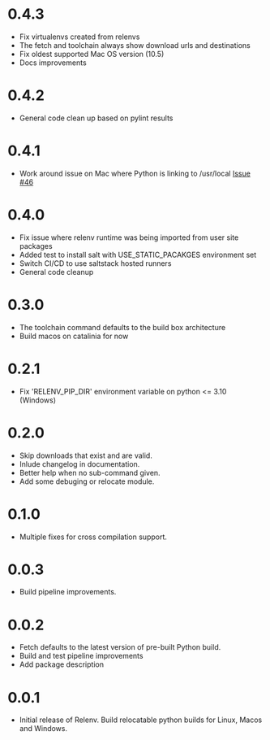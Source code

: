0.4.3
=====

* Fix virtualenvs created from relenvs
* The fetch and toolchain always show download urls and destinations
* Fix oldest supported Mac OS version (10.5)
* Docs improvements

0.4.2
=====

* General code clean up based on pylint results 

0.4.1
=====

* Work around issue on Mac where Python is linking to /usr/local
  [Issue #46](https://github.com/saltstack/relative-environment-for-python/issues/46)

0.4.0
=====

* Fix issue where relenv runtime was being imported from user site packages
* Added test to install salt with USE_STATIC_PACAKGES environment set
* Switch CI/CD to use saltstack hosted runners
* General code cleanup


0.3.0
=====

* The toolchain command defaults to the build box architecture
* Build macos on catalinia for now

0.2.1
=====

* Fix 'RELENV_PIP_DIR' environment variable on python <= 3.10 (Windows)

0.2.0
=====

* Skip downloads that exist and are valid.
* Inlude changelog in documentation.
* Better help when no sub-command given.
* Add some debuging or relocate module.

0.1.0
=====

* Multiple fixes for cross compilation support.


0.0.3
=====

* Build pipeline improvements.


0.0.2
=====

* Fetch defaults to the latest version of pre-built Python build.
* Build and test pipeline improvements
* Add package description


0.0.1
=====

* Initial release of Relenv. Build relocatable python builds for Linux, Macos and Windows.
